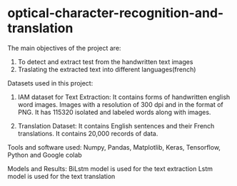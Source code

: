 # optical-character-recognition-and-translation
The main objectives of the project are:
1.  To detect and extract test from the handwritten text images
2.  Traslating the extracted text into different languages(french)

Datasets used in this project:
1. IAM dataset for Text Extraction:
   It contains forms of handwritten english word images.
   Images with a resolution of 300 dpi and in the format of  PNG.
   It has 115320 isolated and labeled words along with images.
   
2. Translation Dataset:
   It contains English sentences and their French translations.
   It contains 20,000 records of data.
   
Tools and software used:
Numpy, Pandas, Matplotlib, Keras, Tensorflow, Python and Google colab

Models and Results:
BiLstm model is used for the text extraction
Lstm model is used for the text translation
